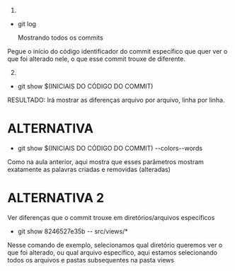 1. 
- git log

    Mostrando todos os commits

Pegue o início do código identificador do commit específico que quer ver o que foi alterado nele, o que esse commit trouxe de diferente.



2. 
- git show $(INICIAIS DO CÓDIGO DO COMMIT)

RESULTADO: Irá mostrar as diferenças arquivo por arquivo, linha por linha.




# ALTERNATIVA

- git show $(INICIAIS DO CÓDIGO DO COMMIT) --colors--words

Como na aula anterior, aqui mostra que esses parâmetros mostram exatamente as palavras criadas e removidas (alteradas)



# ALTERNATIVA 2
Ver diferenças que o commit trouxe em diretórios/arquivos específicos 

- git show 8246527e35b -- src/views/*

Nesse comando de exemplo, selecionamos qual diretório queremos ver o que foi alterado, ou qual arquivo específico, aqui estamos selecionando todos os arquivos e pastas subsequentes na pasta views